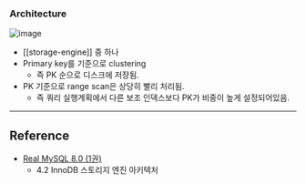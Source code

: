 ### Architecture
![image](https://dev.mysql.com/doc/refman/8.0/en/images/innodb-architecture-8-0.png)

- [[storage-engine]] 중 하나
- Primary key를 기준으로 clustering
	- 즉 PK 순으로 디스크에 저장됨.
- PK 기준으로 range scan은 상당히 빨리 처리됨.
	- 즉 쿼리 실행계획에서 다른 보조 인덱스보다 PK가 비중이 높게 설정되어있음.

--- 
## Reference
- [Real MySQL 8.0 (1권)](https://product.kyobobook.co.kr/detail/S000001766482)
	- 4.2 InnoDB 스토리지 엔진 아키텍처